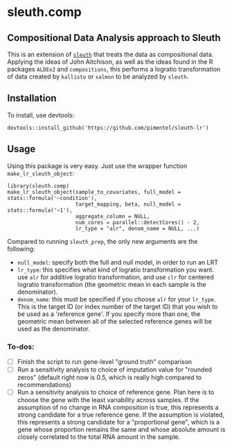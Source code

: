 # sleuth.comp

## Compositional Data Analysis approach to Sleuth

This is an extension of [`sleuth`](https://github.com/pachterlab/sleuth)
that treats the data as compositional data.
Applying the ideas of John Aitchison, as well as the ideas found in
the R packages `ALDEx2` and `compositions`, this performs a logratio
transformation of data created by `kallisto` or `salmon` to be 
analyzed by `sleuth`.

## Installation

To install, use devtools:

```
devtools::install_github('https://github.com/pimentel/sleuth-lr')
```

## Usage

Using this package is very easy. Just use the wrapper function
`make_lr_sleuth_object`:

```
library(sleuth.comp)
make_lr_sleuth_object(sample_to_covariates, full_model = stats::formula('~condition'),
                      target_mapping, beta, null_model = stats::formula('~1'),
                      aggregate_column = NULL,
                      num_cores = parallel::detectCores() - 2,
                      lr_type = "alr", denom_name = NULL, ...)
```

Compared to running `sleuth_prep`, the only new arguments are the following:
+ `null_model`: specify both the full and null model, in order to run an LRT
+ `lr_type`: this specifies what kind of logratio transformation you want.
  use `alr` for additive logratio transformation, and use `clr` for centered
  logratio transformation (the geometric mean in each sample is the denominator).
+ `denom_name`: this must be specified if you choose `alr` for your `lr_type`.
  This is the target ID (or index number of the target ID) that you wish to be
  used as a 'reference gene'. If you specify more than one, the geometric mean
  between all of the selected reference genes will be used as the denominator.

### To-dos:

+ [ ] Finish the script to run gene-level "ground truth" comparison
+ [ ] Run a sensitivity analysis to choice of imputation value for "rounded zeros"
(default right now is 0.5, which is really high compared to recommendations)
+ [ ] Run a sensitivity analysis to choice of reference gene. Plan here is to
choose the gene with the least variability across samples. If the assumption
of no change in RNA composition is true, this represents a strong candidate
for a true reference gene. If the assumption is violated, this represents a
strong candidate for a "proportional gene", which is a gene whose proportion
remains the same and whose absolute amount is closely correlated to the total RNA
amount in the sample.
